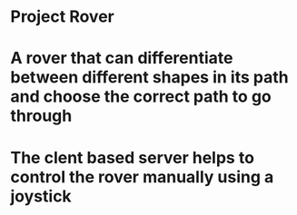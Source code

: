# Project Rover
# A rover that can differentiate between different shapes in its path and choose the correct path to go through
# The clent based server helps to control the rover manually using a joystick 
